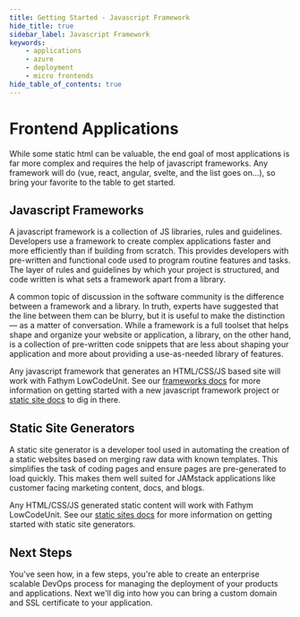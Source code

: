 ```yaml
---
title: Getting Started - Javascript Framework
hide_title: true
sidebar_label: Javascript Framework
keywords:
    - applications
    - azure
    - deployment
    - micro frontends
hide_table_of_contents: true
---
```


# Frontend Applications

While some static html can be valuable, the end goal of most applications is far more complex and requires the help of javascript frameworks.  Any framework will do (vue, react, angular, svelte, and the list goes on...), so bring your favorite to the table to get started.

## Javascript Frameworks

A javascript framework is a collection of JS libraries, rules and guidelines.  Developers use a framework to create complex applications faster and more efficiently than if building from scratch.  This provides developers with pre-written and functional code used to program routine features and tasks.  The layer of rules and guidelines by which your project is structured, and code written is what sets a framework apart from a library.

A common topic of discussion in the software community is the difference between a framework and a library. In truth, experts have suggested that the line between them can be blurry, but it is useful to make the distinction — as a matter of conversation. While a framework is a full toolset that helps shape and organize your website or application, a library, on the other hand, is a collection of pre-written code snippets that are less about shaping your application and more about providing a use-as-needed library of features. 

Any javascript framework that generates an HTML/CSS/JS based site will work with Fathym LowCodeUnit.  See our [frameworks docs](../guides/static-vs-framework/js-frameworks/overview.md) for more information on getting started with a new javascript framework project or [static site docs](../guides/static-vs-framework/static-sites/overview.md) to dig in there.

## Static Site Generators

A static site generator is a developer tool used in automating the creation of a static websites based on merging raw data with known templates. This simplifies the task of coding pages and ensure pages are pre-generated to load quickly.  This makes them well suited for JAMstack applications like customer facing marketing content, docs, and blogs.

Any HTML/CSS/JS generated static content will work with Fathym LowCodeUnit.  See our [static sites docs](../guides/static-vs-framework/static-sites/overview.md) for more information on getting started with static site generators.

## Next Steps

You've seen how, in a few steps, you're able to create an enterprise scalable DevOps process for managing the deployment of your products and applications.  Next we'll dig into how you can bring a custom domain and SSL certificate to your application.
